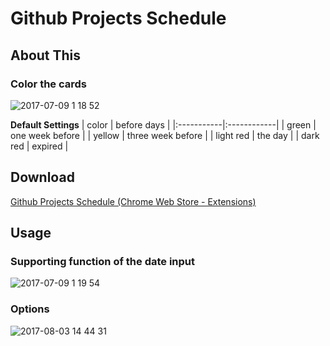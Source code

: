# Github Projects Schedule

## About This
### Color the cards
![2017-07-09 1 18 52](https://user-images.githubusercontent.com/3618051/27987276-e1bbf4d0-6445-11e7-8cd3-fe91331a82a5.png)

**Default Settings**
| color | before days |
|:-----------|:------------|
| green | one week before |
| yellow | three week before |
| light red | the day |
| dark red | expired |

## Download
[Github Projects Schedule (Chrome Web Store - Extensions)](https://chrome.google.com/webstore/detail/github-projects-schedule/hadgkpgfhejgaejohchbginkgbgkpddn?hl=ja&gl=JP)

## Usage
### Supporting function of the date input

![2017-07-09 1 19 54](https://user-images.githubusercontent.com/3618051/27987278-e82e00ce-6445-11e7-8b5a-3ee6865da3f9.png)

### Options

![2017-08-03 14 44 31](https://user-images.githubusercontent.com/3618051/28949934-1253e200-78fb-11e7-86d9-926475338f36.png)
